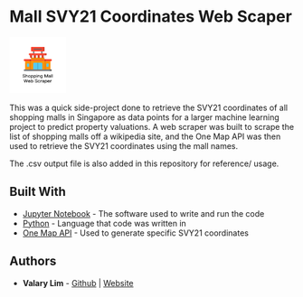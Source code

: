 # Mall SVY21 Coordinates Web Scaper
<img src="cover_image.png" width="100" height="100">

This was a quick side-project done to retrieve the SVY21 coordinates of all shopping malls in Singapore as data points for a larger machine learning project to predict property valuations. A web scraper was built to scrape the list of shopping malls off a wikipedia site, and the One Map API was then used to retrieve the SVY21 coordinates using the mall names.

The .csv output file is also added in this repository for reference/ usage.

## Built With

* [Jupyter Notebook](https://jupyter.org/) - The software used to write and run the code
* [Python](https://www.python.org/) - Language that code was written in
* [One Map API](https://docs.onemap.sg/) - Used to generate specific SVY21 coordinates

## Authors

* **Valary Lim** - [Github](https://github.com/ValaryLim) | [Website](valarylim.github.io)
